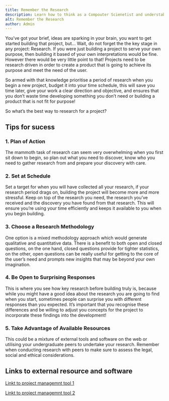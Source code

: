 ```yaml
---
title: Remember the Research
description: Learn how to think as a Compouter Scienetist and understabnd that Computer Science undergraduate projects are not all about the build and coding. 
alt: Remember the Research
author: Admin
---
```


You’ve got your brief, ideas are sparking in your brain, you want to get started building that project, but… Wait, do not forget the the key stage in any project: Research. If you were just building a project to serve your own purpose, then building it based of your own interpretations would be fine. However there would be very little point to that! Projects need to be research driven in order to create a product that is going to achieve its purpose and meet the need of the user. 

So armed with that knowledge prioritise a period of research when you begin a new project, budget it into your time schedule, this will save you time later, give your work a clear direction and objective, and ensures that you don’t waste time developing something you don’t need or building a product that is not fit for purpose!

So what’s the best way to research for a project? 

## Tips for sucess
    
### 1. Plan of Action

The mammoth task of research can seem very overwhelming when you first sit down to begin, so plan out what you need to discover, know who you need to gather research from and prepare your discovery with care.

### 2. Set at Schedule

Set a target for when you will have collected all your research, if your research period drags on, building the project will become more and more stressful. Keep on top of the research you need, the research you’ve received and the discovery you have found from that research. This will ensure you’re using your time efficiently and keeps it available to you when you begin building.

### 3. Choose a Research Methodology

One option is a mixed methodology approach which would generate qualitative and quantitative data. There is a benefit to both open and closed questions, on the one hand, closed questions provide for tighter statistics, on the other, open questions can be really useful for getting to the core of the user’s need and prompts new insights that may be beyond your own imagination.

### 4. Be Open to Surprising Responses
This is where you see how key research before building truly is, because while you might have a good idea about the research you are going to find when you start, sometimes people can surprise you with different responses than you expected. It’s important that you recognise these differences and be willing to adjust you concepts for the project to incorporate these findings into the development! 

### 5. Take Advantage of Available Resources
This could be a mixture of external tools and software on the web or utilising your undergraduate peers to undertake your research. Remember when conducting research with peers to make sure to assess the legal, social and ethical considerations. 

## Links to external resource and software


<a href="https://nuxtjs.org">Linkt to project managemnt tool 1</a>

<a href="https://nuxtjs.org">Linkt to project managemnt tool 2</a>
